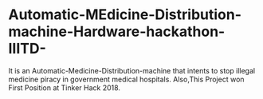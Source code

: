 # Automatic-MEdicine-Distribution-machine-Hardware-hackathon-IIITD-
It is an Automatic-Medicine-Distribution-machine that intents to stop illegal medicine piracy in government medical hospitals.
Also,This Project won First Position at Tinker Hack 2018.
